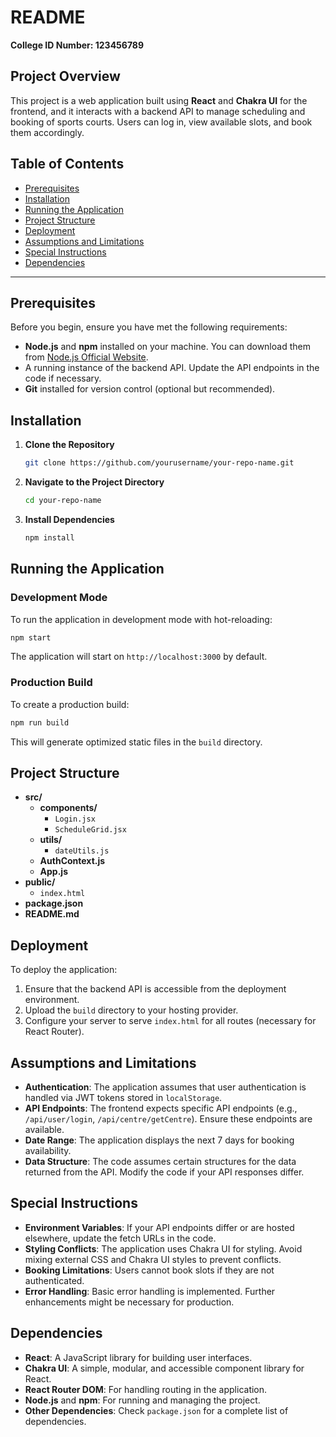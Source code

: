 # README

**College ID Number: 123456789**

## Project Overview

This project is a web application built using **React** and **Chakra UI** for the frontend, and it interacts with a backend API to manage scheduling and booking of sports courts. Users can log in, view available slots, and book them accordingly.

## Table of Contents

- [Prerequisites](#prerequisites)
- [Installation](#installation)
- [Running the Application](#running-the-application)
- [Project Structure](#project-structure)
- [Deployment](#deployment)
- [Assumptions and Limitations](#assumptions-and-limitations)
- [Special Instructions](#special-instructions)
- [Dependencies](#dependencies)

---

## Prerequisites

Before you begin, ensure you have met the following requirements:

- **Node.js** and **npm** installed on your machine. You can download them from [Node.js Official Website](https://nodejs.org/).
- A running instance of the backend API. Update the API endpoints in the code if necessary.
- **Git** installed for version control (optional but recommended).

## Installation

1. **Clone the Repository**

   ```bash
   git clone https://github.com/yourusername/your-repo-name.git
   ```

2. **Navigate to the Project Directory**

   ```bash
   cd your-repo-name
   ```

3. **Install Dependencies**

   ```bash
   npm install
   ```

## Running the Application

### Development Mode

To run the application in development mode with hot-reloading:

```bash
npm start
```

The application will start on `http://localhost:3000` by default.

### Production Build

To create a production build:

```bash
npm run build
```

This will generate optimized static files in the `build` directory.

## Project Structure

- **src/**
  - **components/**
    - `Login.jsx`
    - `ScheduleGrid.jsx`
  - **utils/**
    - `dateUtils.js`
  - **AuthContext.js**
  - **App.js**
- **public/**
  - `index.html`
- **package.json**
- **README.md**

## Deployment

To deploy the application:

1. Ensure that the backend API is accessible from the deployment environment.
2. Upload the `build` directory to your hosting provider.
3. Configure your server to serve `index.html` for all routes (necessary for React Router).

## Assumptions and Limitations

- **Authentication**: The application assumes that user authentication is handled via JWT tokens stored in `localStorage`.
- **API Endpoints**: The frontend expects specific API endpoints (e.g., `/api/user/login`, `/api/centre/getCentre`). Ensure these endpoints are available.
- **Date Range**: The application displays the next 7 days for booking availability.
- **Data Structure**: The code assumes certain structures for the data returned from the API. Modify the code if your API responses differ.

## Special Instructions

- **Environment Variables**: If your API endpoints differ or are hosted elsewhere, update the fetch URLs in the code.
- **Styling Conflicts**: The application uses Chakra UI for styling. Avoid mixing external CSS and Chakra UI styles to prevent conflicts.
- **Booking Limitations**: Users cannot book slots if they are not authenticated.
- **Error Handling**: Basic error handling is implemented. Further enhancements might be necessary for production.

## Dependencies

- **React**: A JavaScript library for building user interfaces.
- **Chakra UI**: A simple, modular, and accessible component library for React.
- **React Router DOM**: For handling routing in the application.
- **Node.js** and **npm**: For running and managing the project.
- **Other Dependencies**: Check `package.json` for a complete list of dependencies.
